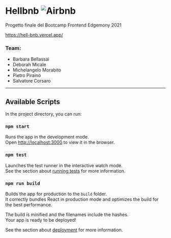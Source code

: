 # Hellbnb ![Airbnb](/public/favicon.ico)

Progetto finale del Bootcamp Frontend Edgemony 2021

https://hell-bnb.vercel.app/

### Team:

- Barbara Bellassai
- Deborah Micale
- Michelangelo Morabito
- Pietro Piraino
- Salvatore Corsaro

---

## Available Scripts

In the project directory, you can run:

### `npm start`

Runs the app in the development mode.\
Open [http://localhost:3000](http://localhost:3000) to view it in the browser.

### `npm test`

Launches the test runner in the interactive watch mode.\
See the section about [running tests](https://facebook.github.io/create-react-app/docs/running-tests) for more information.

### `npm run build`

Builds the app for production to the `build` folder.\
It correctly bundles React in production mode and optimizes the build for the best performance.

The build is minified and the filenames include the hashes.\
Your app is ready to be deployed!

See the section about [deployment](https://facebook.github.io/create-react-app/docs/deployment) for more information.
